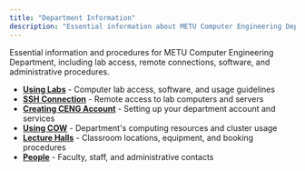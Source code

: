 ```yaml
---
title: "Department Information"
description: "Essential information about METU Computer Engineering Department"
---
```


Essential information and procedures for METU Computer Engineering Department, including lab access, remote connections, software, and administrative procedures.

- **[Using Labs](using-labs/)** - Computer lab access, software, and usage guidelines
- **[SSH Connection](ssh-connection/)** - Remote access to lab computers and servers
- **[Creating CENG Account](creating-ceng-account/)** - Setting up your department account and services
- **[Using COW](using-cow/)** - Department's computing resources and cluster usage
- **[Lecture Halls](lecture-halls/)** - Classroom locations, equipment, and booking procedures
- **[People](people/)** - Faculty, staff, and administrative contacts
